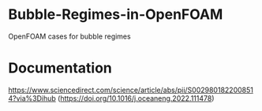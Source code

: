 # Bubble-Regimes-in-OpenFOAM
OpenFOAM cases for bubble regimes 

# Documentation
https://www.sciencedirect.com/science/article/abs/pii/S0029801822008514?via%3Dihub (https://doi.org/10.1016/j.oceaneng.2022.111478)
